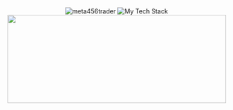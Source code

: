 <div align="center">
<!--
<a href="#">
  <img height=200 align="center" src="https://github-readme-stats.vercel.app/api?username=meta456trader&count_private=true&show_icons=true&theme=radical&hide_border=true&hide_rank=true&layout=compact" />
</a>
-->



<img  align="center" src="https://github-readme-streak-stats.herokuapp.com/?user=meta456trader&theme=radical&hide_border=true" alt="meta456trader" />
<img  align="center" src="https://github-readme-tech-stack.vercel.app/api/cards?showBorder=false&lineCount=3&bg=%23141321&titleColor=%23c4336e&line1=NT8%2CNT8%2C47A248%3Bexpress%2Cexpress%2C000000%3Breact%2Creact%2C61DAFB%3Bnode.js%2Cnode%2C4b893e%3B&line2=next.js%2Cnext%2C000000%3Btailwindcss%2Ctalwind%2C06B6D4%3Bpostgresql%2Cpostgre%2C4169E1%3Bdotnet%2C.net%2C512BD4%3B&line3=javascript%2Cjavascript%2CF7DF1E%3Btypescript%2Ctypescript%2C3178C6%3Bcsharp%2Ccs%2C512BD4%3Bgit%2Cgit%2CF05032%3B" alt="My Tech Stack" />
<img height=200 width=495 align="center" src="https://github-readme-stats.vercel.app/api/top-langs/?username=meta456trader&layout=compact&theme=radical&size_weight=0.5&count_weight=0.5&hide_border=true&hide=php" />

</div>

